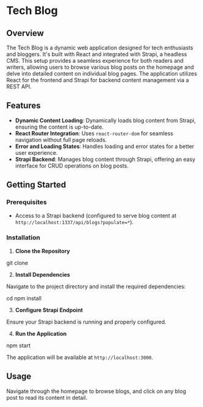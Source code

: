 # Tech Blog

## Overview

The Tech Blog is a dynamic web application designed for tech enthusiasts and bloggers. It's built with React and integrated with Strapi, a headless CMS. This setup provides a seamless experience for both readers and writers, allowing users to browse various blog posts on the homepage and delve into detailed content on individual blog pages. The application utilizes React for the frontend and Strapi for backend content management via a REST API.

## Features

- **Dynamic Content Loading**: Dynamically loads blog content from Strapi, ensuring the content is up-to-date.
- **React Router Integration**: Uses `react-router-dom` for seamless navigation without full page reloads.
- **Error and Loading States**: Handles loading and error states for a better user experience.
- **Strapi Backend**: Manages blog content through Strapi, offering an easy interface for CRUD operations on blog posts.

## Getting Started

### Prerequisites

- Access to a Strapi backend (configured to serve blog content at `http://localhost:1337/api/blogs?populate=*`).

### Installation

1. **Clone the Repository**

git clone <repository-url>


2. **Install Dependencies**

Navigate to the project directory and install the required dependencies:

cd <project-directory>
npm install


3. **Configure Strapi Endpoint**

Ensure your Strapi backend is running and properly configured.

4. **Run the Application**

npm start

The application will be available at `http://localhost:3000`.

## Usage

Navigate through the homepage to browse blogs, and click on any blog post to read its content in detail.

